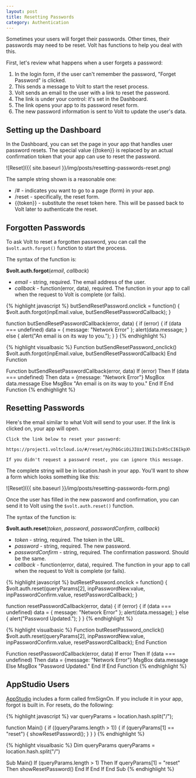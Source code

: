 ```yaml
---
layout: post
title: Resetting Passwords
category: Authentication
---
```


Sometimes your users will forget their passwords. Other times, their passwords may need to be reset. Volt has functions to help you deal with this.

First, let's review what happens when a user forgets a password:
1. In the login form, if the user can't remember the password, "Forget Password" is clicked.
1. This sends a message to Volt to start the reset process.
1. Volt sends an email to the user with a link to reset the password.
1. The link is under your control: it's set in the Dashboard.
1. The link opens your app to its password reset form.
1. The new password information is sent to Volt to update the user's data.

## Setting up the Dashboard ##

In the Dashboard, you can set the page in your app that handles user password resets. The special value {{token}} is replaced by an actual confirmation token that your app can use to reset the password.

![Reset]({{ site.baseurl }}/img/posts/resetting-passwords-reset.png)

The sample string shown is a reasonable one:

* /# - indicates you want to go to a page (form) in your app.
* /reset - specifically, the reset form.
* &#123;&#123;token}} - substitute the reset token here. This will be passed back to Volt later to authenticate the reset.

## Forgotten Passwords ##

To ask Volt to reset a forgotten password, you can call the `$volt.auth.forgot()` function to start the process.

The syntax of the function is:

**$volt.auth.forgot**(*email*, *callback*)

* *email* - string, required. The email address of the user.
* *callback* - function(error, data), required. The function in your app to call when the request to Volt is complete (or fails).

<div class="code-tabs" data-languages="JavaScript,BASIC">

{% highlight javascript %}
butSendResetPassword.onclick = function() {
    $volt.auth.forgot(inpEmail.value, butSendResetPasswordCallback);
}

function butSendResetPasswordCallback(error, data) {
    if (error) {
        if (data === undefined) data = {
            message: "Network Error"
        };
        alert(data.message;
    } else {
        alert("An email is on its way to you.");
    }
}
{% endhighlight %}

{% highlight visualbasic %}
Function butSendResetPassword_onclick() 
    $volt.auth.forgot(inpEmail.value, butSendResetPasswordCallback)
End Function

Function butSendResetPasswordCallback(error, data)
    If (error) Then
        If (data === undefined) Then data = {message: "Network Error"}
        MsgBox data.message
    Else
        MsgBox "An email is on its way to you."
    End If
End Function
{% endhighlight %}

</div>

## Resetting Passwords ##

Here's the email similar to what Volt will send to your user. If the link is clicked on, your app will open. 

```
Click the link below to reset your password:

https://project1.voltcloud.io/#/reset/eyJhbGciOiJIUzI1NiIsInR5cCI6IkpXVCJ9.eyJpYXQiOjE0NzUxMDUyMDgsImV4cCI6MTQ3NTEwODgwOCwiYXVkIjoiL2FwaS9hdXRoL3Jlc2V0IiwiaXNzIjoiZGFzaGJvYXJkLnZvbHRjbG91ZC5pbyIsInN1YiI6IjdQUWlwUiJ9.MVv2wK3WtB9NF2QlFfPlG2GYgy9T7UtJD9jqEWrCj0U

If you didn't request a password reset, you can ignore this message.
```

The complete string will be in location.hash in your app. You'll want to show a form which looks something like this:

![Reset]({{ site.baseurl }}/img/posts/resetting-passwords-form.png)

Once the user has filled in the new password and confirmation, you can send it to Volt using the `$volt.auth.reset()` function.

The syntax of the function is:

**$volt.auth.reset**(*token*, *password*, *passwordConfirm*, *callback*)

* *token* - string, required. The token in the URL.
* *password* - string, required. The new password.
* *passwordConfirm* - string, required. The confirmation password. Should be the same.
* *callback* - function(error, data), required. The function in your app to call when the request to Volt is complete (or fails).

<div class="code-tabs" data-languages="JavaScript,BASIC">

{% highlight javascript %}
butResetPassword.onclick = function() {
    $volt.auth.reset(queryParams[2], inpPasswordNew.value, inpPasswordConfirm.value, resetPasswordCallback);
}

function resetPasswordCallback(error, data) {
    if (error) {
        if (data === undefined) data = {
            message: "Network Error"
        };
        alert(data.message);
    } else {
        alert("Password Updated.");
    }
}
{% endhighlight %}

{% highlight visualbasic %}
Function butResetPassword_onclick() 
    $volt.auth.reset(queryParams[2], inpPasswordNew.value, inpPasswordConfirm.value, resetPasswordCallback);
End Function

Function resetPasswordCallback(error, data) 
    If error Then
        If (data === undefined) Then data = {message: "Network Error"}
        MsgBox data.message
    Else
        MsgBox "Password Updated."
    End If
End Function
{% endhighlight %}

</div>

## AppStudio Users

[AppStudio](https://www.nsbasic.com/) includes a form called frmSignOn. If you include it in your app, forgot is built in.  For resets, do the following:

<div class="code-tabs" data-languages="JavaScript,BASIC">

{% highlight javascript %}
var queryParams = location.hash.split("/");

function Main() {
    if ((queryParams.length > 1)) {
        if (queryParams[1] == "reset") {
            showResetPassword();
        }
    }
}
{% endhighlight %}

{% highlight visualbasic %}
Dim queryParams
queryParams = location.hash.split("/")

Sub Main()
  If (queryParams.length > 1) Then
    If queryParams[1] = "reset" Then
      showResetPassword()
    End If
  End If
End Sub
{% endhighlight %}

</div>


